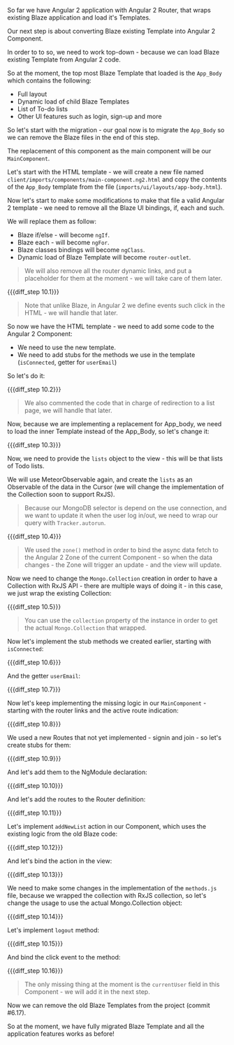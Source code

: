 So far we have Angular 2 application with Angular 2 Router, that wraps existing Blaze application and load it's Templates.

Our next step is about converting Blaze existing Template into Angular 2 Component.

In order to to so, we need to work top-down - because we can load Blaze existing Template from Angular 2 code.

So at the moment, the top most Blaze Template that loaded is the `App_Body` which contains the following:

- Full layout
- Dynamic load of child Blaze Templates
- List of To-do lists
- Other UI features such as login, sign-up and more

So let's start with the migration - our goal now is to migrate the `App_Body` so we can remove the Blaze files in the end of this step.

The replacement of this component as the main component will be our `MainComponent`.

Let's start with the HTML template - we will create a new file named `client/imports/components/main-component.ng2.html` and copy the contents of the `App_Body` template from the file (`imports/ui/layouts/app-body.html`).

Now let's start to make some modifications to make that file a valid Angular 2 template - we need to remove all the Blaze UI bindings, if, each and such.

We will replace them as follow:

- Blaze if/else - will become `ngIf`.
- Blaze each - will become `ngFor`.
- Blaze classes bindings will become `ngClass`.
- Dynamic load of Blaze Template will become `router-outlet`.

> We will also remove all the router dynamic links, and put a placeholder for them at the moment - we will take care of them later.

{{{diff_step 10.1}}} 

> Note that unlike Blaze, in Angular 2 we define events such click in the HTML - we will handle that later.

So now we have the HTML template - we need to add some code to the Angular 2 Component:

- We need to use the new template.
- We need to add stubs for the methods we use in the template (`isConnected`, getter for `userEmail`)

So let's do it:

{{{diff_step 10.2}}} 

> We also commented the code that in charge of redirection to a list page, we will handle that later.

Now, because we are implementing a replacement for App_body, we need to load the inner Template instead of the App_Body, so let's change it:

{{{diff_step 10.3}}} 

Now, we need to provide the `lists` object to the view - this will be that lists of Todo lists.

We will use MeteorObservable again, and create the `lists` as an Observable of the data in the Cursor (we will change the implementation of the Collection soon to support RxJS).

> Because our MongoDB selector is depend on the use connection, and we want to update it when the user log in/out, we need to wrap our query with `Tracker.autorun`.

{{{diff_step 10.4}}} 

> We used the `zone()` method in order to bind the async data fetch to the Angular 2 Zone of the current Component - so when the data changes - the Zone will trigger an update - and the view will update.

Now we need to change the `Mongo.Collection` creation in order to have a Collection with RxJS API - there are multiple ways of doing it - in this case, we just wrap the existing Collection:

{{{diff_step 10.5}}} 

> You can use the `collection` property of the instance in order to get the actual `Mongo.Collection` that wrapped.

Now let's implement the stub methods we created earlier, starting with `isConnected`:

{{{diff_step 10.6}}} 

And the getter `userEmail`:

{{{diff_step 10.7}}} 

Now let's keep implementing the missing logic in our `MainComponent` - starting with the router links and the active route indication:

{{{diff_step 10.8}}} 

We used a new Routes that not yet implemented - signin and join - so let's create stubs for them:

{{{diff_step 10.9}}} 

And let's add them to the NgModule declaration:

{{{diff_step 10.10}}} 

And let's add the routes to the Router definition:

{{{diff_step 10.11}}} 

Let's implement `addNewList` action in our Component, which uses the existing logic from the old Blaze code:

{{{diff_step 10.12}}} 

And let's bind the action in the view:

{{{diff_step 10.13}}} 

We need to make some changes in the implementation of the `methods.js` file, because we wrapped the collection with RxJS collection, so let's change the usage to use the actual Mongo.Collection object:

{{{diff_step 10.14}}} 

Let's implement `logout` method:

{{{diff_step 10.15}}} 

And bind the click event to the method:

{{{diff_step 10.16}}} 

> The only missing thing at the moment is the `currentUser` field in this Component - we will add it in the next step.

Now we can remove the old Blaze Templates from the project (commit #6.17).

So at the moment, we have fully migrated Blaze Template and all the application features works as before!
